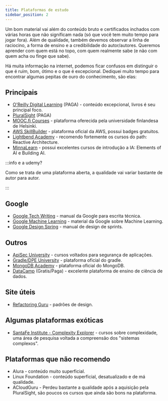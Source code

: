 ```yaml
---
title: Plataformas de estudo
sidebar_position: 2
---
```


Um bom material vai além do conteúdo bruto e certificados inchados com várias horas que não significam nada (só que você
tem muito tempo para jogar fora). Além de qualidade, também devemos observar a linha de raciocino, a forma de ensino e a 
credibilidade do autor/autores. Queremos aprender com quem está no topo, com quem realmente sabe (e não com quem acha ou
finge que sabe).

Há muita informação na internet, podemos ficar confusos em distinguir o que é ruim, bom, ótimo e o que é excepcional. 
Dediquei muito tempo para encontrar algumas pepitas de ouro do conhecimento, são elas:

## Principais

- [O'Reilly Digital Learning](https://learning.oreilly.com/) (PAGA) - conteúdo excepcional, livros é seu principal foco.
- [PluralSight](https://www.pluralsight.com/) (PAGA)
- [MOOC.fi Courses](https://mooc.fi/en) - plataforma oferecida pela universidade finlandesa de Helsinki.
- [AWS SkillBuilder](https://skillbuilder.aws/) - plataforma oficial da AWS, possui badges gratuitos.
- [Lightbend Academy](https://akkademy.akka.io/learn) - recomendo fortemente os cursos do path: Reactive Architecture.
- [MinnaLearn](https://courses.minnalearn.com/?show=individuals) - possui excelentes cursos de introdução a IA: Elements of AI e Building AI.

:::info e a udemy?

Como se trata de uma plataforma aberta, a qualidade vai variar bastante de autor para autor.

:::

## Google

- [Google Tech Writing](https://developers.google.com/tech-writing) - manual da Google para escrita técnica.
- [Google Machine Learning](https://developers.google.com/machine-learning) - material da Google sobre Machine Learning.
- [Google Design Spring](https://designsprintkit.withgoogle.com/) - manual de design de sprints.

## Outros

- [ApiSec University](https://www.apisecuniversity.com/#courses) - cursos voltados para segurança de aplicações.
- [Gradle/DPE University](https://dpeuniversity.gradle.com/app) - plataforma oficial do gradle.
- [MongoDB Academy](https://learn.mongodb.com/) - plataforma oficial do MongoDB.
- [DataCamp](https://www.datacamp.com/) (Gratis/Paga) - excelente plataforma de ensino de ciência de dados.

## Site úteis

- [Refactoring Guru](https://refactoring.guru/) - padrões de design.

## Algumas plataformas exóticas

- [SantaFe Institute - Complexity Explorer](https://www.complexityexplorer.org/) - cursos sobre complexidade, uma área de pesquisa voltada 
a compreensão dos "sistemas complexos".

## Plataformas que não recomendo

- Alura - conteúdo muito superficial.
- Linux Foundation - conteúdo superficial, desatualizado e de má qualidade.
- ACloudGuru - Perdeu bastante a qualidade após a aquisição pela PluralSight, são poucos os cursos
  que ainda são bons na plataforma.
